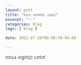 ```yaml
---
layout: post
title: "ಕೋಳಿ ಸಾಕಣೆಯ ವಿಧಾನ"
excerpt: "--"
categories: blog
tags: [ blog ]

date: 2022-07-26T08:08:50-04:00

---
```


ಮಾಹಿತಿ ಶೀಘ್ರದಲ್ಲೇ ಬರಲಿದೆ